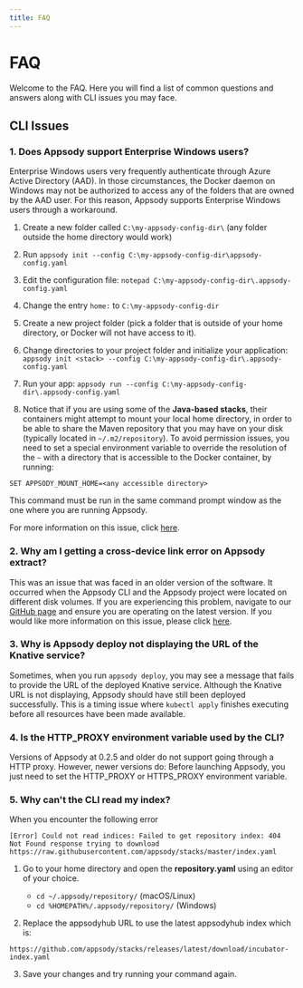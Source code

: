 ```yaml
---
title: FAQ
---
```


# FAQ

Welcome to the FAQ. Here you will find a list of common questions and answers along with CLI issues you may face.

## CLI Issues

### 1. Does Appsody support Enterprise Windows users?
Enterprise Windows users very frequently authenticate through Azure Active Directory (AAD). In those circumstances, the Docker daemon on Windows may not be authorized to access any of the folders that are owned by the AAD user. For this reason, Appsody supports Enterprise Windows users through a workaround.

1. Create a new folder called ```C:\my-appsody-config-dir\``` (any folder outside the home directory would work)

1. Run `appsody init --config C:\my-appsody-config-dir\appsody-config.yaml`

1. Edit the configuration file: ```notepad C:\my-appsody-config-dir\.appsody-config.yaml```

1. Change the entry ```home:``` to ```C:\my-appsody-config-dir```

1. Create a new project folder (pick a folder that is outside of your home directory, or Docker will not have access to it).

1. Change directories to your project folder and initialize your application: ```appsody init <stack> --config C:\my-appsody-config-dir\.appsody-config.yaml```

1. Run your app: ```appsody run --config C:\my-appsody-config-dir\.appsody-config.yaml```

1. Notice that if you are using some of the **Java-based stacks**, their containers might attempt to mount your local home directory, in order to be able to share the Maven repository that you may have on your disk (typically located in `~/.m2/repository`). To avoid permission issues, you need to set a special environment variable to override the resolution of the `~` with a directory that is accessible to the Docker container, by running: 
```
SET APPSODY_MOUNT_HOME=<any accessible directory>
```
This command must be run in the same command prompt window as the one where you are running Appsody.

For more information on this issue, click [here](https://github.com/appsody/appsody/issues/24).

### 2. Why am I getting a cross-device link error on Appsody extract?

This was an issue that was faced in an older version of the software. It occurred when the Appsody CLI and the Appsody project were located on different disk volumes. If you are experiencing this problem, navigate to our [GitHub page](https://github.com/appsody) and ensure you are operating on the latest version. If you would like more information on this issue, please click [here](https://github.com/appsody/appsody/issues/82).
                                                                                                                
### 3. Why is Appsody deploy not displaying the URL of the Knative service?

Sometimes, when you run ```appsody deploy```, you may see a message that fails to provide the URL of the deployed Knative service. Although the Knative URL is not displaying, Appsody should have still been deployed successfully. This is a timing issue where ```kubectl apply``` finishes executing before all resources have been made available.

### 4. Is the HTTP_PROXY environment variable used by the CLI?

Versions of Appsody at 0.2.5 and older do not support going through a HTTP proxy. However, newer versions do: Before launching Appsody, you just need to set the HTTP\_PROXY or HTTPS\_PROXY environment variable.

### 5. Why can't the CLI read my index?

When you encounter the following error
```
[Error] Could not read indices: Failed to get repository index: 404 Not Found response trying to download https://raw.githubusercontent.com/appsody/stacks/master/index.yaml
```

1. Go to your home directory and open the **repository.yaml** using an editor of your choice.

    - `cd ~/.appsody/repository/` (macOS/Linux)
    - `cd %HOMEPATH%/.appsody/repository/` (Windows)

2. Replace the appsodyhub URL to use the latest appsodyhub index which is:

`https://github.com/appsody/stacks/releases/latest/download/incubator-index.yaml`

3. Save your changes and try running your command again.